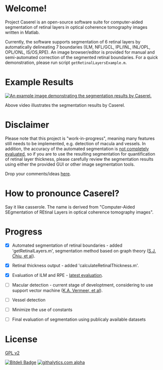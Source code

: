 # Welcome!

Project Caserel is an open-source software suite for computer-aided segmentation of retinal layers in optical coherence tomography images written in Matlab.

Currently, the software supports segmentation of 6 retinal layers by automatically delineating 7 boundaries (ILM, NFL/GCL, IPL/INL, INL/OPL, OPL/ONL, IS/OS,RPE). An image browser/editor is provided for manual and semi-automated correction of the segmented retinal boundaries.  For a quick demonstration, please run script `getRetinalLayersExample.m`.

# Example Results
[![An example image demonstrating the segmentation results by Caserel.](https://sites.google.com/site/pangyuteng/projects/091313__yux005.jpg)](http://www.youtube.com/embed/UWW0Y52PskA)

Above video illustrates the segmentation results by Caserel.

# Disclaimer
Please note that this project is "work-in-progress", meaning many features still needs to be implemented, e.g. detection of macula and vessels.  In addition, the accuracy of the automated segmentation is [not completely evaluated](https://github.com/pangyuteng/caserel/wiki/Evaluation-of-segmentation), so if you are to use the resulting segmentation for quantification of retinal layer thickness, please carefully review the segmentation results using either the provided GUI or other image segmentation tools.

Drop your comments/ideas [here](https://github.com/pangyuteng/caserel/issues).

# How to pronounce Caserel? 
Say it like casserole.  The name is derived from "Computer-Aided SEgmentation of REtinal Layers in optical coherence tomography images".

# Progress

- [x] Automated segmentation of retinal boundaries
                   - added 'getRetinalLayers.m', segmentation method based on graph theory ([S.J. Chiu, et al](http://goo.gl/Z8zsY)).
- [x] Retinal thickness output
                   - added 'calculateRetinalThickness.m'.
- [x] Evaluation of ILM and RPE
                   - [latest evaluation](https://github.com/pangyuteng/caserel/wiki/Evaluation-of-segmentation).
- [ ] Macular detection
                   - current stage of developtment, considering to use support vector machine ([K.A. Vermeer, et al](http://www.ncbi.nlm.nih.gov/pmc/articles/PMC3114239/)).
- [ ] Vessel detection
- [ ] Minimize the use of constants
- [ ] Final evaluation of segmentation using publicaly available datasets



# License
[GPL v2](http://choosealicense.com/licenses/gpl-v2/)

[![Bitdeli Badge](https://d2weczhvl823v0.cloudfront.net/pangyuteng/caserel/trend.png)](https://bitdeli.com/free "Bitdeli Badge")
[![githalytics.com alpha](https://cruel-carlota.pagodabox.com/1375c1d50439709f78fe58b7ca085e7e "githalytics.com")](http://githalytics.com/pangyuteng/caserel)
